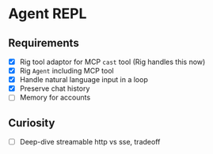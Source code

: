 # Agent REPL

## Requirements

- [X] Rig tool adaptor for MCP `cast` tool (Rig handles this now)
- [X] Rig `Agent` including MCP tool
- [X] Handle natural language input in a loop
- [X] Preserve chat history
- [ ] Memory for accounts

## Curiosity

- [ ] Deep-dive streamable http vs sse, tradeoff
